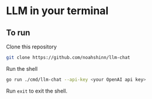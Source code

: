 # LLM in your terminal

## To run

Clone this repository

```bash
git clone https://github.com/noahshinn/llm-chat
```

Run the shell

```bash
go run ./cmd/llm-chat --api-key <your OpenAI api key>
```

Run `exit` to exit the shell.
